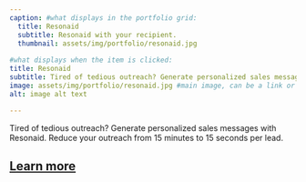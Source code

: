 ```yaml
---
caption: #what displays in the portfolio grid:
  title: Resonaid
  subtitle: Resonaid with your recipient.
  thumbnail: assets/img/portfolio/resonaid.jpg
  
#what displays when the item is clicked:
title: Resonaid
subtitle: Tired of tedious outreach? Generate personalized sales messages with Resonaid.
image: assets/img/portfolio/resonaid.jpg #main image, can be a link or a file in assets/img/portfolio
alt: image alt text

---
```

Tired of tedious outreach?
Generate personalized sales messages with Resonaid.
Reduce your outreach from 15 minutes to 15 seconds per lead.

## [Learn more](https://www.resonaid.co)